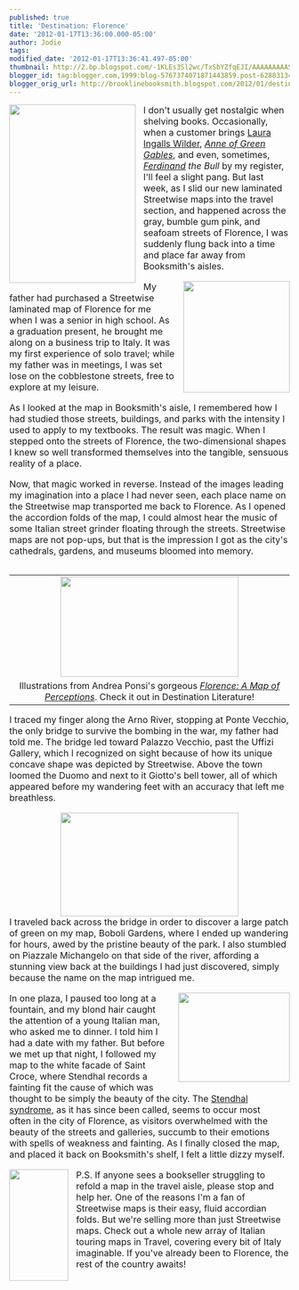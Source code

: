 ```yaml
---
published: true
title: 'Destination: Florence'
date: '2012-01-17T13:36:00.000-05:00'
author: Jodie
tags: 
modified_date: '2012-01-17T13:36:41.497-05:00'
thumbnail: http://2.bp.blogspot.com/-1KLEs3Sl2wc/TxSbYZfqEJI/AAAAAAAAASk/4R1kicpg0TU/s72-c/florence-a-map-of-perceptions.jpg
blogger_id: tag:blogger.com,1999:blog-5767374071871443859.post-6288313491054378390
blogger_orig_url: http://brooklinebooksmith.blogspot.com/2012/01/destination-florence.html
---
```


<div class="MsoNormal" style="border: currentColor; margin: 0in 0in 0pt;"><a href="http://2.bp.blogspot.com/-1KLEs3Sl2wc/TxSbYZfqEJI/AAAAAAAAASk/4R1kicpg0TU/s1600/florence-a-map-of-perceptions.jpg" imageanchor="1" style="clear: left; cssfloat: left; float: left; margin-bottom: 1em; margin-right: 1em;"><img border="0" height="320" src="http://2.bp.blogspot.com/-1KLEs3Sl2wc/TxSbYZfqEJI/AAAAAAAAASk/4R1kicpg0TU/s320/florence-a-map-of-perceptions.jpg" width="227" /></a><span style="font-size: 12pt; mso-bidi-font-size: 10.0pt;">I don't usually get nostalgic when shelving books. Occasionally, when a customer brings <a href="http://www.brooklinebooksmith-shop.com/book/9780060581817">Laura Ingalls Wilder</a>, <em><a href="http://www.brooklinebooksmith-shop.com/book/9780141321592">Anne of Green Gables</a></em>, and even, sometimes, <em><a href="http://www.brooklinebooksmith-shop.com/book/9780142409527">Ferdinand</a></em> <em>the Bull</em> by my register, I'll feel a slight pang. But last week, as I slid our new laminated Streetwise maps into the travel section, and happened across the gray, bumble gum pink, and seafoam streets of Florence, I was suddenly flung back into a time and place far away from Booksmith's aisles.</span></div><div class="MsoNormal" style="border: currentColor; margin: 0in 0in 0pt;"><br /></div><div class="MsoNormal" style="border: currentColor; margin: 0in 0in 0pt;"><a href="http://4.bp.blogspot.com/-YHQgBnoh420/TxSbSaJ82KI/AAAAAAAAASU/D21VP0ZuusM/s1600/florence-map.jpg" imageanchor="1" style="clear: right; cssfloat: right; float: right; margin-bottom: 1em; margin-left: 1em;"><img border="0" height="200" src="http://4.bp.blogspot.com/-YHQgBnoh420/TxSbSaJ82KI/AAAAAAAAASU/D21VP0ZuusM/s200/florence-map.jpg" width="191" /></a><span style="font-size: 12pt; mso-bidi-font-size: 10.0pt;">My father had purchased a Streetwise laminated map of Florence for me when I was a senior in high school. As a graduation present, he brought me along on a business trip to Italy. It was my first experience of solo travel; while my father was in meetings, I was set lose on the cobblestone streets, free to explore at my leisure. </span></div><div class="MsoNormal" style="border: currentColor; margin: 0in 0in 0pt;"><br /></div><div class="MsoNormal" style="border: currentColor; margin: 0in 0in 0pt;"><span style="font-size: 12pt; mso-bidi-font-size: 10.0pt;">As I looked at the map in Booksmith's aisle, I remembered how I had studied those streets, buildings, and parks with the intensity I used to apply to my textbooks. The result was magic. When I stepped onto the streets of Florence, the two-dimensional shapes I knew so well transformed themselves into the tangible, sensuous reality of a place. </span></div><div class="MsoNormal" style="border: currentColor; margin: 0in 0in 0pt;"><br /></div><span style="font-size: 12pt; mso-bidi-font-size: 10.0pt;">Now, that magic worked in reverse. Instead of the images leading my imagination into a place I had never seen, each place name on the Streetwise map&nbsp;transported me back to Florence. As I opened the accordion folds of the map, I could almost hear the music of some Italian street grinder floating through the streets. Streetwise maps are not pop-ups, but that is the impression I got as the city's cathedrals, gardens, and museums bloomed into memory.</span>﻿﻿ <br /><div class="MsoNormal" style="border: currentColor; margin: 0in 0in 0pt;"><br /></div><table align="center" cellpadding="0" cellspacing="0" class="tr-caption-container" style="margin-left: auto; margin-right: auto; text-align: center;"><tbody><tr><td style="text-align: center;"><a href="http://4.bp.blogspot.com/-j2j2K4uLwAE/TxSbsJjn0nI/AAAAAAAAATE/9B_wEhROVb8/s1600/Ponsi-acquerello%252520duomo_550.jpg" imageanchor="1" style="margin-left: auto; margin-right: auto;"><img border="0" height="180" src="http://4.bp.blogspot.com/-j2j2K4uLwAE/TxSbsJjn0nI/AAAAAAAAATE/9B_wEhROVb8/s320/Ponsi-acquerello%252520duomo_550.jpg" width="320" /></a></td></tr><tr><td class="tr-caption" style="text-align: center;">Illustrations from Andrea Ponsi's gorgeous <em><a href="http://www.brooklinebooksmith-shop.com/book/9780813931814">Florence: A Map of Perceptions</a></em>. Check it out in Destination Literature!</td></tr></tbody></table><div class="MsoNormal" style="border: currentColor; margin: 0in 0in 0pt;"><span style="font-size: 12pt; mso-bidi-font-size: 10.0pt;">I traced my finger along the Arno River, stopping at Ponte Vecchio, the only bridge to survive the bombing in the war, my father had told me. The bridge led toward Palazzo Vecchio, past the Uffizi Gallery, which I recognized on sight because of how its unique concave shape was depicted by Streetwise. Above the town loomed the Duomo and next to it Giotto's bell tower, all of which appeared before my wandering feet with an accuracy that left me breathless. </span></div><div class="MsoNormal" style="border: currentColor; margin: 0in 0in 0pt;"><br /></div><div class="separator" style="border: currentColor; clear: both; text-align: center;"><a href="http://1.bp.blogspot.com/-jyvp7kVv86U/TxSbhu3tjEI/AAAAAAAAAS0/J7d1Ek1lPKs/s1600/presentazionelibro_ponsi.jpg" imageanchor="1" style="margin-left: 1em; margin-right: 1em;"><img border="0" height="186" src="http://1.bp.blogspot.com/-jyvp7kVv86U/TxSbhu3tjEI/AAAAAAAAAS0/J7d1Ek1lPKs/s320/presentazionelibro_ponsi.jpg" width="320" /></a></div><div class="MsoNormal" style="border: currentColor; margin: 0in 0in 0pt;"><span style="font-size: 12pt; mso-bidi-font-size: 10.0pt;">I traveled back across the bridge in order to discover a large patch of green on my map, Boboli Gardens, where I ended up wandering for hours, awed by the pristine beauty of the park. I also stumbled on Piazzale Michangelo on that side of the river, affording a stunning view back at the buildings I had just discovered, simply because the name on the map intrigued me.</span></div><div class="MsoNormal" style="border: currentColor; margin: 0in 0in 0pt;"><br /></div><div class="MsoNormal" style="border: currentColor; margin: 0in 0in 0pt;"><a href="http://4.bp.blogspot.com/-FVYwVFEH_6c/TxSbm18exqI/AAAAAAAAAS8/9SrevKgT3KE/s1600/untitled.png" imageanchor="1" style="clear: right; cssfloat: right; float: right; margin-bottom: 1em; margin-left: 1em;"><img border="0" height="160" src="http://4.bp.blogspot.com/-FVYwVFEH_6c/TxSbm18exqI/AAAAAAAAAS8/9SrevKgT3KE/s200/untitled.png" width="200" /></a><span style="font-size: 12pt; mso-bidi-font-size: 10.0pt;">In one plaza, I paused too long at a fountain, and my blond hair caught the attention of a young Italian man, who asked me to dinner. I told him I had a date with my father. But before we met up that night, I followed my map to the white facade of Saint Croce, where Stendhal records a fainting fit the cause of which was thought to be simply the beauty of the city. The <a href="http://www.frieze.com/issue/article/the_shock_of_the_old/">Stendhal syndrome</a>, as it has since been called, seems to occur most often&nbsp;in the city of Florence, as visitors overwhelmed with the beauty of the streets and galleries, succumb to their emotions with spells of weakness and fainting. As I finally closed the map, and placed it back on Booksmith's shelf, I felt a little dizzy myself.</span></div><div class="MsoNormal" style="border: currentColor; margin: 0in 0in 0pt;"><br /></div><div class="MsoNormal" style="border: currentColor; margin: 0in 0in 0pt;"><a href="http://4.bp.blogspot.com/-C_idjmesYxM/TxSiMOasB3I/AAAAAAAAATM/noucSsHNhW0/s1600/TCI_Italy200k_09_jkt.jpg" imageanchor="1" style="clear: left; cssfloat: left; float: left; margin-bottom: 1em; margin-right: 1em;"><img border="0" height="200" kba="true" src="http://4.bp.blogspot.com/-C_idjmesYxM/TxSiMOasB3I/AAAAAAAAATM/noucSsHNhW0/s200/TCI_Italy200k_09_jkt.jpg" width="106" /></a><span style="font-size: 12pt; mso-bidi-font-size: 10.0pt;">P.S. If anyone sees a bookseller struggling to refold a map in the travel aisle, please stop and help her. One of the reasons I'm a fan of Streetwise maps is their easy, fluid accordian folds. But we're selling more than just Streetwise maps. Check out a whole new array of Italian touring maps in Travel, covering every bit of Italy imaginable. If you've already been to Florence, the rest of the country awaits!</span></div><div class="separator" style="border: currentColor; clear: both; text-align: center;"><br /></div><div class="separator" style="border: currentColor; clear: both; text-align: center;"></div><div class="separator" style="border: currentColor; clear: both; text-align: center;"></div><div class="separator" style="border: currentColor; clear: both; text-align: center;"></div>